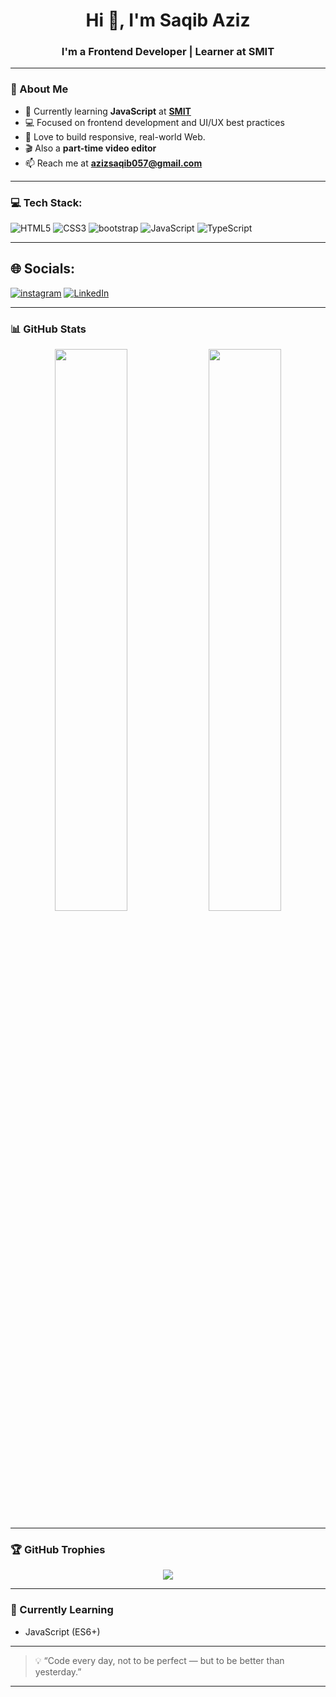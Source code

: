 <h1 align="center">Hi 👋, I'm Saqib Aziz</h1>
<h3 align="center">I'm a Frontend Developer | Learner at SMIT</h3>

---

### 🚀 About Me

- 🧠 Currently learning **JavaScript** at [**SMIT**](https://saylaniwelfare.com/)
- 💻 Focused on frontend development and UI/UX best practices
- 🎯 Love to build responsive, real-world Web.
- 🎬 Also a **part-time video editor**
- 📫 Reach me at **azizsaqib057@gmail.com**

---

### 💻 Tech Stack:
 ![HTML5](https://img.shields.io/badge/html5-%23E34F26.svg?style=plastic&logo=html5&logoColor=white) ![CSS3](https://img.shields.io/badge/css3-%231572B6.svg?style=plastic&logo=css3&logoColor=white) ![bootstrap](https://img.shields.io/badge/bootstrap-%237952B3.svg?style=plastic&logo=bootstrap&logoColor=white)
![JavaScript](https://img.shields.io/badge/javascript-%23323330.svg?style=plastic&logo=javascript&logoColor=%23F7DF1E) ![TypeScript](https://img.shields.io/badge/typescript-%23007ACC.svg?style=plastic&logo=typescript&logoColor=white) 

---
## 🌐 Socials:
[![instagram](https://img.shields.io/badge/Instagram-%23E4405F.svg?logo=Instagram&logoColor=white)](https://www.instagram.com/) [![LinkedIn](https://img.shields.io/badge/LinkedIn-%230077B5.svg?logo=linkedin&logoColor=white)](https://www.linkedin.com/in/saqiaziz09/) 

---

### 📊 GitHub Stats

<div align="center">
  <img src="https://github-readme-stats.vercel.app/api?username=isaqibaziz&show_icons=true&theme=react&hide_border=false" width="48%" />
  <img src="https://github-readme-stats.vercel.app/api/top-langs/?username=isaqibaziz&layout=compact&theme=react&hide_border=false" width="48%" />
</div>

---

### 🏆 GitHub Trophies

<p align="center">
  <img src="https://github-profile-trophy.vercel.app/?username=isaqibaziz&theme=algolia&no-frame=true&row=1&column=6" />
</p>

---

### 📅 Currently Learning

- JavaScript (ES6+)

---

> 💡 “Code every day, not to be perfect — but to be better than yesterday.”

---




<!---
isaqibaziz/isaqibaziz is a ✨ special ✨ repository because its `README.md` (this file) appears on your GitHub profile.
You can click the Preview link to take a look at your changes.
--->
